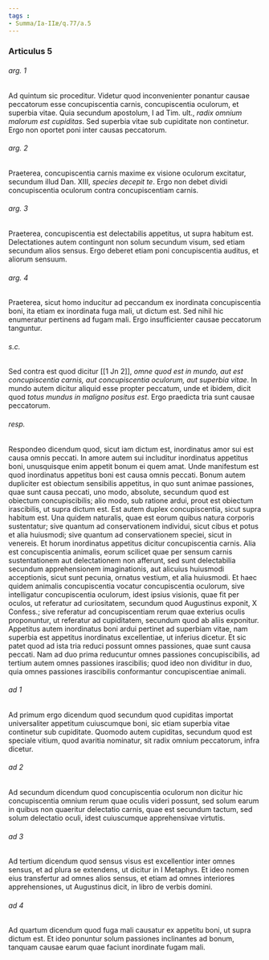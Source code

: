 ```yaml
---
tags : 
- Summa/Ia-IIæ/q.77/a.5
---
```


### Articulus 5

###### arg. 1
Ad quintum sic proceditur. Videtur quod inconvenienter ponantur causae peccatorum esse concupiscentia carnis, concupiscentia oculorum, et superbia vitae. Quia secundum apostolum, I ad Tim. ult., *radix omnium malorum est cupiditas*. Sed superbia vitae sub cupiditate non continetur. Ergo non oportet poni inter causas peccatorum.

###### arg. 2
Praeterea, concupiscentia carnis maxime ex visione oculorum excitatur, secundum illud Dan. XIII, *species decepit te*. Ergo non debet dividi concupiscentia oculorum contra concupiscentiam carnis.

###### arg. 3
Praeterea, concupiscentia est delectabilis appetitus, ut supra habitum est. Delectationes autem contingunt non solum secundum visum, sed etiam secundum alios sensus. Ergo deberet etiam poni concupiscentia auditus, et aliorum sensuum.

###### arg. 4
Praeterea, sicut homo inducitur ad peccandum ex inordinata concupiscentia boni, ita etiam ex inordinata fuga mali, ut dictum est. Sed nihil hic enumeratur pertinens ad fugam mali. Ergo insufficienter causae peccatorum tanguntur.

###### s.c.
Sed contra est quod dicitur [[1 Jn 2]], *omne quod est in mundo, aut est concupiscentia carnis, aut concupiscentia oculorum, aut superbia vitae*. In mundo autem dicitur aliquid esse propter peccatum, unde et ibidem, dicit quod *totus mundus in maligno positus est*. Ergo praedicta tria sunt causae peccatorum.

###### resp.
Respondeo dicendum quod, sicut iam dictum est, inordinatus amor sui est causa omnis peccati. In amore autem sui includitur inordinatus appetitus boni, unusquisque enim appetit bonum ei quem amat. Unde manifestum est quod inordinatus appetitus boni est causa omnis peccati. Bonum autem dupliciter est obiectum sensibilis appetitus, in quo sunt animae passiones, quae sunt causa peccati, uno modo, absolute, secundum quod est obiectum concupiscibilis; alio modo, sub ratione ardui, prout est obiectum irascibilis, ut supra dictum est. Est autem duplex concupiscentia, sicut supra habitum est. Una quidem naturalis, quae est eorum quibus natura corporis sustentatur; sive quantum ad conservationem individui, sicut cibus et potus et alia huiusmodi; sive quantum ad conservationem speciei, sicut in venereis. Et horum inordinatus appetitus dicitur concupiscentia carnis. Alia est concupiscentia animalis, eorum scilicet quae per sensum carnis sustentationem aut delectationem non afferunt, sed sunt delectabilia secundum apprehensionem imaginationis, aut alicuius huiusmodi acceptionis, sicut sunt pecunia, ornatus vestium, et alia huiusmodi. Et haec quidem animalis concupiscentia vocatur concupiscentia oculorum, sive intelligatur concupiscentia oculorum, idest ipsius visionis, quae fit per oculos, ut referatur ad curiositatem, secundum quod Augustinus exponit, X Confess.; sive referatur ad concupiscentiam rerum quae exterius oculis proponuntur, ut referatur ad cupiditatem, secundum quod ab aliis exponitur. Appetitus autem inordinatus boni ardui pertinet ad superbiam vitae, nam superbia est appetitus inordinatus excellentiae, ut inferius dicetur. Et sic patet quod ad ista tria reduci possunt omnes passiones, quae sunt causa peccati. Nam ad duo prima reducuntur omnes passiones concupiscibilis, ad tertium autem omnes passiones irascibilis; quod ideo non dividitur in duo, quia omnes passiones irascibilis conformantur concupiscentiae animali.

###### ad 1
Ad primum ergo dicendum quod secundum quod cupiditas importat universaliter appetitum cuiuscumque boni, sic etiam superbia vitae continetur sub cupiditate. Quomodo autem cupiditas, secundum quod est speciale vitium, quod avaritia nominatur, sit radix omnium peccatorum, infra dicetur.

###### ad 2
Ad secundum dicendum quod concupiscentia oculorum non dicitur hic concupiscentia omnium rerum quae oculis videri possunt, sed solum earum in quibus non quaeritur delectatio carnis, quae est secundum tactum, sed solum delectatio oculi, idest cuiuscumque apprehensivae virtutis.

###### ad 3
Ad tertium dicendum quod sensus visus est excellentior inter omnes sensus, et ad plura se extendens, ut dicitur in I Metaphys. Et ideo nomen eius transfertur ad omnes alios sensus, et etiam ad omnes interiores apprehensiones, ut Augustinus dicit, in libro de verbis domini.

###### ad 4
Ad quartum dicendum quod fuga mali causatur ex appetitu boni, ut supra dictum est. Et ideo ponuntur solum passiones inclinantes ad bonum, tanquam causae earum quae faciunt inordinate fugam mali.


